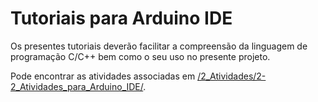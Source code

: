 
# Tutoriais para Arduino IDE

Os presentes tutoriais deverão facilitar a compreensão da linguagem de programação C/C++ bem como o seu uso no presente projeto.

Pode encontrar as atividades associadas em [/2_Atividades/2-2_Atividades_para_Arduino_IDE/](https://github.com/Guilherme010101/iModBot/tree/ArduinoOTA/2_Atividades/2-2_Atividades_para_Arduino_IDE).
